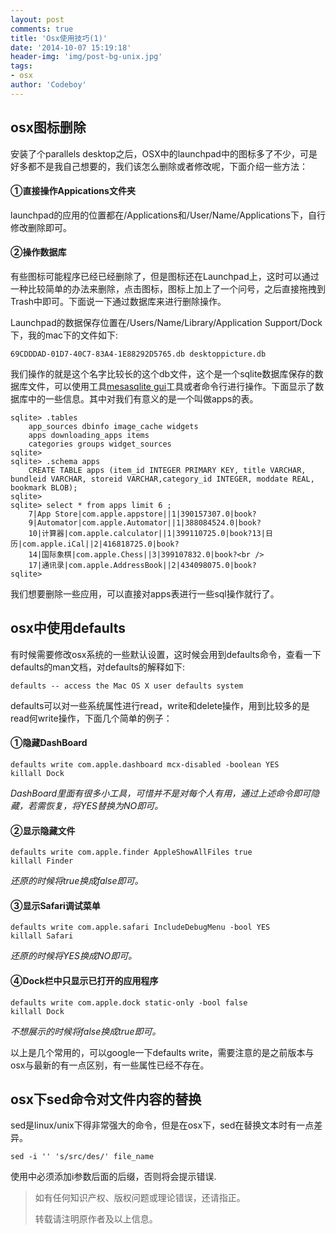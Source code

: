 ```yaml
---
layout: post
comments: true
title: 'Osx使用技巧(1)'
date: '2014-10-07 15:19:18'
header-img: 'img/post-bg-unix.jpg'
tags:
- osx
author: 'Codeboy'
---
```


osx图标删除
-----
安装了个parallels desktop之后，OSX中的launchpad中的图标多了不少，可是好多都不是我自己想要的，我们该怎么删除或者修改呢，下面介绍一些方法：

#### ①直接操作Appications文件夹
launchpad的应用的位置都在/Applications和/User/Name/Applications下，自行修改删除即可。

#### ②操作数据库
有些图标可能程序已经已经删除了，但是图标还在Launchpad上，这时可以通过一种比较简单的办法来删除，点击图标，图标上加上了一个问号，之后直接拖拽到Trash中即可。下面说一下通过数据库来进行删除操作。

Launchpad的数据保存位置在/Users/Name/Library/Application Support/Dock下，我的mac下的文件如下:

	69CDDDAD-01D7-40C7-83A4-1E88292D5765.db desktoppicture.db
	
我们操作的就是这个名字比较长的这个db文件，这个是一个sqlite数据库保存的数据库文件，可以使用工具[mesasqlite gui](http://www.desertsandsoftware.com/?page_id=99)工具或者命令行进行操作。下面显示了数据库中的一些信息。其中对我们有意义的是一个叫做apps的表。

	sqlite> .tables
		app_sources dbinfo image_cache widgets
		apps downloading_apps items
		categories groups widget_sources
	sqlite>
	sqlite> .schema apps
		CREATE TABLE apps (item_id INTEGER PRIMARY KEY, title VARCHAR, bundleid VARCHAR, storeid VARCHAR,category_id INTEGER, moddate REAL, bookmark BLOB);
	sqlite>
	sqlite> select * from apps limit 6 ;
		7|App Store|com.apple.appstore||1|390157307.0|book?
		9|Automator|com.apple.Automator||1|388084524.0|book?
		10|计算器|com.apple.calculator||1|399110725.0|book?13|日历|com.apple.iCal||2|416818725.0|book?
		14|国际象棋|com.apple.Chess||3|399107832.0|book?<br />
		17|通讯录|com.apple.AddressBook||2|434098075.0|book?
	sqlite>

我们想要删除一些应用，可以直接对apps表进行一些sql操作就行了。

osx中使用defaults
-----

有时候需要修改osx系统的一些默认设置，这时候会用到defaults命令，查看一下defaults的man文档，对defaults的解释如下:

	defaults -- access the Mac OS X user defaults system
 
defaults可以对一些系统属性进行read，write和delete操作，用到比较多的是read何write操作，下面几个简单的例子：

#### ①隐藏DashBoard

    defaults write com.apple.dashboard mcx-disabled -boolean YES
    killall Dock
 	
*DashBoard里面有很多小工具，可惜并不是对每个人有用，通过上述命令即可隐藏，若需恢复，将YES替换为NO即可。*
	
#### ②显示隐藏文件
	
	defaults write com.apple.finder AppleShowAllFiles true
	killall Finder
	
*还原的时候将true换成false即可。*
	
#### ③显示Safari调试菜单

	defaults write com.apple.safari IncludeDebugMenu -bool YES
	killall Safari
	
*还原的时候将YES换成NO即可。*	

#### ④Dock栏中只显示已打开的应用程序

	defaults write com.apple.dock static-only -bool false
	killall Dock

*不想展示的时候将false换成true即可。*
	
以上是几个常用的，可以google一下defaults write，需要注意的是之前版本与osx与最新的有一点区别，有一些属性已经不存在。

osx下sed命令对文件内容的替换
-----
sed是linux/unix下得非常强大的命令，但是在osx下，sed在替换文本时有一点差异。
	
	sed -i '' 's/src/des/' file_name
	
使用中必须添加i参数后面的后缀，否则将会提示错误.

> 如有任何知识产权、版权问题或理论错误，还请指正。
>
> 转载请注明原作者及以上信息。
